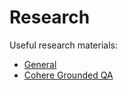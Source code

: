 # Research

Useful research materials:
- [General](https://projects.laion.ai/Open-Assistant/docs/research/general)
- [Cohere Grounded QA](https://projects.laion.ai/Open-Assistant/docs/research/search-based-qa)